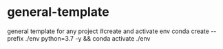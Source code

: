 # general-template
general template for any project
#create and activate env
conda create --prefix ./env python=3.7 -y && conda activate ./env
